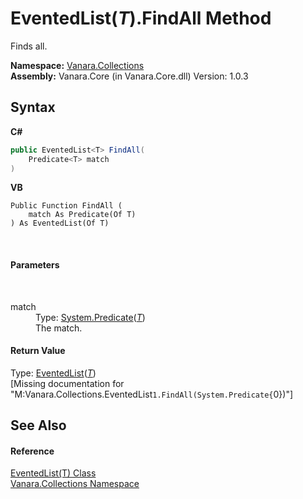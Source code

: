 # EventedList(*T*).FindAll Method 
 

Finds all.

**Namespace:**&nbsp;<a href="062563b8-e616-d697-89ef-6de2b291d4a0">Vanara.Collections</a><br />**Assembly:**&nbsp;Vanara.Core (in Vanara.Core.dll) Version: 1.0.3

## Syntax

**C#**<br />
``` C#
public EventedList<T> FindAll(
	Predicate<T> match
)
```

**VB**<br />
``` VB
Public Function FindAll ( 
	match As Predicate(Of T)
) As EventedList(Of T)
```

<br />

#### Parameters
&nbsp;<dl><dt>match</dt><dd>Type: <a href="http://msdn2.microsoft.com/en-us/library/bfcke1bz" target="_blank">System.Predicate</a>(<a href="76b2d53b-475e-39f2-60e1-b6b89876e9a2">*T*</a>)<br />The match.</dd></dl>

#### Return Value
Type: <a href="76b2d53b-475e-39f2-60e1-b6b89876e9a2">EventedList</a>(<a href="76b2d53b-475e-39f2-60e1-b6b89876e9a2">*T*</a>)<br />\[Missing <returns> documentation for "M:Vanara.Collections.EventedList`1.FindAll(System.Predicate{`0})"\]

## See Also


#### Reference
<a href="76b2d53b-475e-39f2-60e1-b6b89876e9a2">EventedList(T) Class</a><br /><a href="062563b8-e616-d697-89ef-6de2b291d4a0">Vanara.Collections Namespace</a><br />